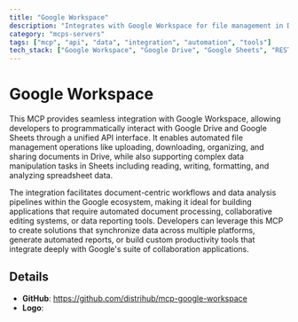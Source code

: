 ```yaml
---
title: "Google Workspace"
description: "Integrates with Google Workspace for file management in Drive and data manipulation in Sheets, enabling document-centric workflows."
category: "mcps-servers"
tags: ["mcp", "api", "data", "integration", "automation", "tools"]
tech_stack: ["Google Workspace", "Google Drive", "Google Sheets", "REST API", "Cloud Storage"]
---
```


# Google Workspace

This MCP provides seamless integration with Google Workspace, allowing developers to programmatically interact with Google Drive and Google Sheets through a unified API interface. It enables automated file management operations like uploading, downloading, organizing, and sharing documents in Drive, while also supporting complex data manipulation tasks in Sheets including reading, writing, formatting, and analyzing spreadsheet data.

The integration facilitates document-centric workflows and data analysis pipelines within the Google ecosystem, making it ideal for building applications that require automated document processing, collaborative editing systems, or data reporting tools. Developers can leverage this MCP to create solutions that synchronize data across multiple platforms, generate automated reports, or build custom productivity tools that integrate deeply with Google's suite of collaboration applications.

## Details

- **GitHub**: https://github.com/distrihub/mcp-google-workspace
- **Logo**: 
